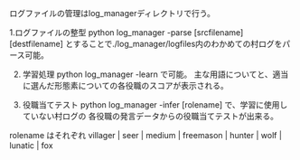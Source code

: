 
ログファイルの管理はlog_managerディレクトリで行う。

1.ログファイルの整型
python log_manager -parse [srcfilename] [destfilename]
とすることで./log_manager/logfiles内のわかめての村ログをパース可能。

2. 学習処理
python log_manager -learn で可能。
主な用語についてと、適当に選んだ形態素についての各役職のスコアが表示される。

3. 役職当てテスト
python log_manager -infer [rolename] で、学習に使用していない村ログの
各役職の発言データからの役職当てテストが出来る。

rolename はそれぞれ villager | seer | medium | freemason | hunter | wolf | lunatic | fox

 